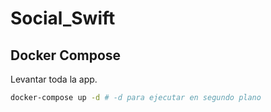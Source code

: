 # Social_Swift

## Docker Compose

Levantar toda la app.

```bash
docker-compose up -d # -d para ejecutar en segundo plano
```